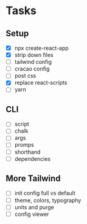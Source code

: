 # Tasks

## Setup

- [x] npx create-react-app
- [x] strip down files
- [ ] tailwind config
- [ ] cracao config
- [ ] post css
- [x] replace react-scripts
- [ ] yarn

## CLI

- [ ] script
- [ ] chalk
- [ ] args
- [ ] promps
- [ ] shorthand
- [ ] dependencies

## More Tailwind

- [ ] init config full vs default
- [ ] theme, colors, typography
- [ ] units and purge
- [ ] config viewer
